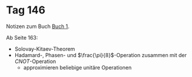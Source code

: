 # Tag 146

Notizen zum Buch [Buch 1](../Buch1.md).

Ab Seite 163:
* Solovay-Kitaev-Theorem
* Hadamard-, Phasen- und $\frac{\pi}{8}$-Operation zusammen mit der $CNOT$-Operation
  - approximieren beliebige unitäre Operationen
